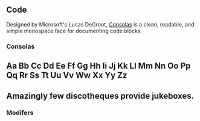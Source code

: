## Code

Designed by Microsoft's Lucas DeGroot, [Consolas](http://www.fonts.com/font/microsoft-corporation/consolas) is a clean, readable, and simple monospace face for documenting code blocks.

### Consolas
<h2 class="code-face type-sample"> Aa Bb Cc Dd Ee Ff Gg Hh Ii Jj Kk Ll Mm Nn Oo Pp Qq Rr Ss Tt Uu Vv Ww Xx Yy Zz</h2>
<h2 class="code-face  type-sample"> Amazingly few discotheques provide jukeboxes.</h2>

### Modifers
